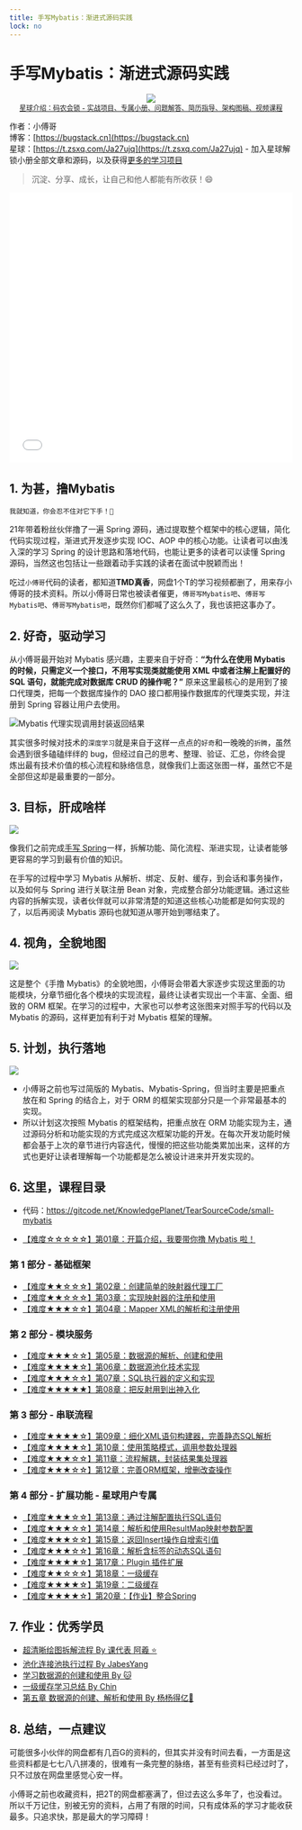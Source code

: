 ```yaml
---
title: 手写Mybatis：渐进式源码实践
lock: no
---
```


# 手写Mybatis：渐进式源码实践

<div align="center">
    <img src="https://bugstack.cn/images/article/spring/mybatis-220708-00.png?raw=true">
    <div style="font-size: 12px;"><a href="https://t.zsxq.com/Ja27ujq">星球介绍：码农会锁 - 实战项目、专属小册、问题解答、简历指导、架构图稿、视频课程</a></div>
</div>

作者：小傅哥
<br/>博客：[https://bugstack.cn](https://bugstack.cn)
<br/>星球：[https://t.zsxq.com/Ja27ujq](https://t.zsxq.com/Ja27ujq) - 加入星球解锁小册全部文章和源码，以及获得[更多的学习项目](https://bugstack.cn/md/project/group/zsxq.html)

> 沉淀、分享、成长，让自己和他人都能有所收获！😄

<iframe id="B-Video" src="//player.bilibili.com/player.html?aid=639432610&bvid=BV1nY4y1B7eT&cid=731967511&page=1" scrolling="no" border="0" frameborder="no" framespacing="0" allowfullscreen="true" width="100%" height="480"> </iframe>

## 1. 为甚，撸Mybatis

`我就知道，你会忍不住对它下手！🤨`

21年带着粉丝伙伴撸了一遍 Spring 源码，通过提取整个框架中的核心逻辑，简化代码实现过程，渐进式开发逐步实现 IOC、AOP 中的核心功能。让读者可以由浅入深的学习 Spring 的设计思路和落地代码，也能让更多的读者可以读懂 Spring 源码，当然这也包括让一些跟着动手实践的读者在面试中脱颖而出！

吃过`小傅哥`代码的读者，都知道**TMD真香**，网盘1个T的学习视频都删了，用来存小傅哥的技术资料。所以小傅哥日常也被读者催更，`傅哥写Mybatis吧`、`傅哥写Mybatis吧`、`傅哥写Mybatis吧`，既然你们都喊了这么久了，我也该把这事办了。

## 2. 好奇，驱动学习

从小傅哥最开始对 Mybatis 感兴趣，主要来自于好奇：**“为什么在使用 Mybatis 的时候，只需定义一个接口，不用写实现类就能使用 XML 中或者注解上配置好的 SQL 语句，就能完成对数据库 CRUD 的操作呢？”** 原来这里最核心的是用到了接口代理类，把每一个数据库操作的 DAO 接口都用操作数据库的代理类实现，并注册到 Spring 容器让用户去使用。

![Mybatis 代理实现调用封装返回结果](https://bugstack.cn/images/article/spring/mybatis-220320-01.png)

其实很多时候对技术的`深度学习`就是来自于这样一点点的`好奇`和一晚晚的`折腾`，虽然会遇到很多磕磕绊绊的 bug，但经过自己的思考、整理、验证、汇总，你终会提炼出最有技术价值的核心流程和脉络信息，就像我们上面这张图一样，虽然它不是全部但这却是最重要的一部分。

## 3. 目标，肝成啥样

![](https://bugstack.cn/images/article/spring/mybatis-220320-02.png)

像我们之前完成[手写 Spring](https://mp.weixin.qq.com/s/g7YdIe_FSrk-WE8nQRO3TA)一样，拆解功能、简化流程、渐进实现，让读者能够更容易的学习到最有价值的知识。

在手写的过程中学习 Mybatis 从解析、绑定、反射、缓存，到会话和事务操作，以及如何与 Spring 进行关联注册 Bean 对象，完成整合部分功能逻辑。通过这些内容的拆解实现，读者伙伴就可以非常清楚的知道这些核心功能都是如何实现的了，以后再阅读 Mybatis 源码也就知道从哪开始到哪结束了。

## 4. 视角，全貌地图

![](https://bugstack.cn/images/article/spring/mybatis-220320-00.png)

这是整个《手撸 Mybatis》的全貌地图，小傅哥会带着大家逐步实现这里面的功能模块，分章节细化各个模块的实现流程，最终让读者实现出一个丰富、全面、细致的 ORM 框架。在学习的过程中，大家也可以参考这张图来对照手写的代码以及 Mybatis 的源码，这样更加有利于对 Mybatis 框架的理解。

## 5. 计划，执行落地

![](https://bugstack.cn/images/article/spring/mybatis-220320-03.png)

- 小傅哥之前也写过简版的 Mybatis、Mybatis-Spring，但当时主要是把重点放在和 Spring 的结合上，对于 ORM 的框架实现部分只是一个非常最基本的实现。
- 所以计划这次按照 Mybatis 的框架结构，把重点放在 ORM 功能实现为主，通过源码分析和功能实现的方式完成这次框架功能的开发。在每次开发功能时候都会基于上次的章节进行内容迭代，慢慢的把这些功能类累加出来，这样的方式也更好让读者理解每一个功能都是怎么被设计进来并开发实现的。

## 6. 这里，课程目录

- 代码：https://gitcode.net/KnowledgePlanet/TearSourceCode/small-mybatis

- [【难度☆☆☆☆☆】第01章：开篇介绍，我要带你撸 Mybatis 啦！](https://bugstack.cn/md/spring/develop-mybatis/2022-03-20-%E7%AC%AC1%E7%AB%A0%EF%BC%9A%E5%BC%80%E7%AF%87%E4%BB%8B%E7%BB%8D%EF%BC%8C%E6%89%8B%E5%86%99Mybatis%E8%83%BD%E7%BB%99%E4%BD%A0%E5%B8%A6%E6%9D%A5%E4%BB%80%E4%B9%88%EF%BC%9F.html)

### 第 1 部分 - 基础框架

- [【难度★★☆☆☆】第02章：创建简单的映射器代理工厂](https://bugstack.cn/md/spring/develop-mybatis/2022-03-27-%E7%AC%AC2%E7%AB%A0%EF%BC%9A%E5%88%9B%E5%BB%BA%E7%AE%80%E5%8D%95%E7%9A%84%E6%98%A0%E5%B0%84%E5%99%A8%E4%BB%A3%E7%90%86%E5%B7%A5%E5%8E%82.html)
- [【难度★★☆☆☆】第03章：实现映射器的注册和使用](https://bugstack.cn/md/spring/develop-mybatis/2022-04-04-%E7%AC%AC3%E7%AB%A0%EF%BC%9A%E5%AE%9E%E7%8E%B0%E6%98%A0%E5%B0%84%E5%99%A8%E7%9A%84%E6%B3%A8%E5%86%8C%E5%92%8C%E4%BD%BF%E7%94%A8.html)
- [【难度★★★☆☆】第04章：Mapper XML的解析和注册使用](https://bugstack.cn/md/spring/develop-mybatis/2022-04-09-%E7%AC%AC4%E7%AB%A0%EF%BC%9AXML%E7%9A%84%E8%A7%A3%E6%9E%90%E5%92%8C%E6%B3%A8%E5%86%8C%E4%BD%BF%E7%94%A8.html)

### 第 2 部分 -  模块服务

- [【难度★★★☆☆】第05章：数据源的解析、创建和使用](https://bugstack.cn/md/spring/develop-mybatis/2022-04-17-%E7%AC%AC5%E7%AB%A0%EF%BC%9A%E6%95%B0%E6%8D%AE%E6%BA%90%E7%9A%84%E8%A7%A3%E6%9E%90%E3%80%81%E5%88%9B%E5%BB%BA%E5%92%8C%E4%BD%BF%E7%94%A8.html)
- [【难度★★★★☆】第06章：数据源池化技术实现](https://bugstack.cn/md/spring/develop-mybatis/2022-04-23-%E7%AC%AC6%E7%AB%A0%EF%BC%9A%E6%95%B0%E6%8D%AE%E6%BA%90%E6%B1%A0%E5%8C%96%E6%8A%80%E6%9C%AF%E5%AE%9E%E7%8E%B0.html)
- [【难度★★★☆☆】第07章：SQL执行器的定义和实现](https://bugstack.cn/md/spring/develop-mybatis/2022-04-28-%E7%AC%AC7%E7%AB%A0%EF%BC%9ASQL%E6%89%A7%E8%A1%8C%E5%99%A8%E7%9A%84%E5%AE%9A%E4%B9%89%E5%92%8C%E5%AE%9E%E7%8E%B0.html)
- [【难度★★★★★】第08章：把反射用到出神入化](https://bugstack.cn/md/spring/develop-mybatis/2022-05-03-%E7%AC%AC8%E7%AB%A0%EF%BC%9A%E6%8A%8A%E5%8F%8D%E5%B0%84%E7%94%A8%E5%88%B0%E5%87%BA%E7%A5%9E%E5%85%A5%E5%8C%96.html)

### 第 3 部分 -  串联流程

- [【难度★★★★☆】第09章：细化XML语句构建器，完善静态SQL解析](https://bugstack.cn/md/spring/develop-mybatis/2022-05-18-%E7%AC%AC9%E7%AB%A0%EF%BC%9A%E7%BB%86%E5%8C%96XML%E8%AF%AD%E5%8F%A5%E6%9E%84%E5%BB%BA%E5%99%A8%EF%BC%8C%E5%AE%8C%E5%96%84%E9%9D%99%E6%80%81SQL%E8%A7%A3%E6%9E%90.html)
- [【难度★★★★☆】第10章：使用策略模式，调用参数处理器](https://bugstack.cn/md/spring/develop-mybatis/2022-05-26-%E7%AC%AC10%E7%AB%A0%EF%BC%9A%E4%BD%BF%E7%94%A8%E7%AD%96%E7%95%A5%E6%A8%A1%E5%BC%8F%EF%BC%8C%E8%B0%83%E7%94%A8%E5%8F%82%E6%95%B0%E5%A4%84%E7%90%86%E5%99%A8.html)
- [【难度★★★☆☆】第11章：流程解耦，封装结果集处理器](https://bugstack.cn/md/spring/develop-mybatis/2022-06-02-%E7%AC%AC11%E7%AB%A0%EF%BC%9A%E6%B5%81%E7%A8%8B%E8%A7%A3%E8%80%A6%EF%BC%8C%E5%B0%81%E8%A3%85%E7%BB%93%E6%9E%9C%E9%9B%86%E5%A4%84%E7%90%86%E5%99%A8.html)
- [【难度★★★☆☆】第12章：完善ORM框架，增删改查操作](https://bugstack.cn/md/spring/develop-mybatis/2022-06-10-%E7%AC%AC12%E7%AB%A0%EF%BC%9A%E5%AE%8C%E5%96%84ORM%E6%A1%86%E6%9E%B6%EF%BC%8C%E5%A2%9E%E5%88%A0%E6%94%B9%E6%9F%A5%E6%93%8D%E4%BD%9C.html)

### 第 4 部分 -  扩展功能 - 星球用户专属

- [【难度★★★☆☆】第13章：通过注解配置执行SQL语句](https://articles.zsxq.com/id_cushlx5xx5wj.html)
- [【难度★★★☆☆】第14章：解析和使用ResultMap映射参数配置](https://articles.zsxq.com/id_lszxhhridkrl.html)
- [【难度★★★☆☆】第15章：返回Insert操作自增索引值](https://articles.zsxq.com/id_gwfa0x8nciwn.html)
- [【难度★★★☆☆】第16章：解析含标签的动态SQL语句](https://articles.zsxq.com/id_1rzspttev8ls.html)
- [【难度★★★★☆】第17章：Plugin 插件扩展](https://articles.zsxq.com/id_k7havmcaefdk.html)
- [【难度★★☆☆☆】第18章：一级缓存](https://articles.zsxq.com/id_8d0o471we1ig.html)
- [【难度★★★★☆】第19章：二级缓存](https://articles.zsxq.com/id_gviwjzv5h4wp.html)
- [【难度★★★★☆】第20章：【作业】整合Spring](https://articles.zsxq.com/id_2pwtkmjixi73.html)

## 7. 作业：优秀学员

- [超清晰绘图拆解流程 By 课代表 阿羲 ⭐](https://t.zsxq.com/05vZ76aYr)
- [池化连接池执行过程 By JabesYang](https://t.zsxq.com/05AiEAMfu)
- [学习数据源的创建和使用 By 🐱](https://t.zsxq.com/05a2zjYJM)
- [一级缓存学习总结 By Chin](https://t.zsxq.com/05UFmMNrZ)
- [第五章 数据源的创建、解析和使用 By 杨杨得亿🙉](https://t.zsxq.com/05QJYjEIE)

## 8. 总结，一点建议

可能很多小伙伴的网盘都有几百G的资料的，但其实并没有时间去看，一方面是这些资料都是七七八八拼凑的，很难有一条完整的脉络，甚至有些资料已经过时了，只不过放在网盘里感觉心安一样。

小傅哥之前也收藏资料，把2T的网盘都塞满了，但过去这么多年了，也没看过。所以千万记住，别被无穷的资料，占用了有限的时间，只有成体系的学习才能收获最多。只追求快，那是最大的学习障碍！